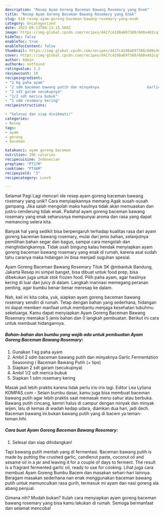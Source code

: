 ```yaml
---
description: "Resep Ayam Goreng Baceman Bawang Rosemary yang Enak"
title: "Resep Ayam Goreng Baceman Bawang Rosemary yang Enak"
slug: 610-resep-ayam-goreng-baceman-bawang-rosemary-yang-enak
category: Uncategorized
date: 2022-09-13T04:13:15.566Z
image: https://img-global.cpcdn.com/recipes/d417c42d0a697380/680x482cq70/ayam-goreng-baceman-bawang-rosemary-foto-resep-utama.jpg
hideToc: false
enableToc: true
enableTocContent: false
thumbnail: https://img-global.cpcdn.com/recipes/d417c42d0a697380/680x482cq70/ayam-goreng-baceman-bawang-rosemary-foto-resep-utama.jpg
cover: https://img-global.cpcdn.com/recipes/d417c42d0a697380/680x482cq70/ayam-goreng-baceman-bawang-rosemary-foto-resep-utama.jpg
author: Admin
authorAv: notfound
ratingvalue: 3.2
reviewcount: 10
recipeingredient:
- "1 kg paha ayam"
- "2 sdm baceman bawang putih dan minyaknya                      Garlic Fermentation Seasoning  Baceman Bawang Putih  tips"
- "2 sdt garam secukupnya"
- "1/2 sdt merica bubuk"
- "1 sdm rosemary kering"
recipeinstructions:

- "Selesai dan siap dinikmati!"
categories:
- Resep
tags:
- ayam
- goreng
- baceman

katakunci: ayam goreng baceman 
nutrition: 206 calories
recipecuisine: Indonesian
preptime: "PT17M"
cooktime: "PT46M"
recipeyield: "3"
recipecategory: Lunch

---
```



Selamat Pagi Lagi mencari ide resep ayam goreng baceman bawang rosemary yang unik? Cara menyiapkannya memang Agak susah-susah gampang. Jika salah mengolah maka hasilnya tidak akan memuaskan dan justru cenderung tidak enak. Padahal ayam goreng baceman bawang rosemary yang enak seharusnya mempunyai aroma dan rasa yang dapat memancing selera kita.


Banyak hal yang sedikit bisa berpengaruh terhadap kualitas rasa dari ayam goreng baceman bawang rosemary, mulai dari jenis bahan, selanjutnya pemilihan bahan segar dan bagus, sampai cara mengolah dan menghidangkannya. Tidak usah bingung kalau hendak menyiapkan ayam goreng baceman bawang rosemary yang enak di rumah, karena asal sudah tahu caranya maka hidangan ini bisa menjadi suguhan spesial.

Ayam Goreng Baceman Bawang Rosemary Tituk SK @mbantuk Bandung, Jakarta Resep ini simpel banget, bisa dibuat untuk food prep, bisa dibekukan juga untuk stok frozen food. Pilih paha ayam, agar hasilnya kering di luar dan juicy di dalam. Langkah marinasi memegang peranan penting, agar bumbu benar-benar meresap ke dalam.


Nah, kali ini kita coba, yuk, siapkan ayam goreng baceman bawang rosemary sendiri di rumah. Tetap dengan bahan yang sederhana, hidangan ini dapat memberi manfaat untuk membantu menjaga kesehatan tubuhmu sekeluarga. Kamu dapat menyiapkan Ayam Goreng Baceman Bawang Rosemary memakai 5 jenis bahan dan 0 langkah pembuatan. Berikut ini cara untuk membuat hidangannya.

<!--inarticleads1-->

##### Bahan-bahan dan bumbu yang wajib ada untuk pembuatan Ayam Goreng Baceman Bawang Rosemary:

1. Gunakan 1 kg paha ayam
1. Ambil 2 sdm baceman bawang putih dan minyaknya                      Garlic Fermentation Seasoning / Baceman Bawang Putih (+ tips)
1. Siapkan 2 sdt garam (secukupnya)
1. Ambil 1/2 sdt merica bubuk
1. Siapkan 1 sdm rosemary kering


Masak jadi lebih praktis karena tidak perlu iris-iris lagi. Editor Lea Lyliana KOMPAS.com - Selain bumbu dasar, kamu juga bisa membuat baceman bawang putih agar lebih praktis saat memasak menu sahur atau berbuka. Bawang putih cincang, kemiri halus di campur dengan minyak dan minyak wijen, lalu di kemas di wadah kedap udara, diamkan dua hari, jadi dech. Baceman bawang ini.bukan bawang putih yang di bacem ya teman-teman.hihi. 

<!--inarticleads2-->

##### Cara buat Ayam Goreng Baceman Bawang Rosemary:


1. Selesai dan siap dihidangkan!

Tapi bawang putih mentah yang di fermentasi. Baceman bawang putih is made by putting the crushed garlic, candlenut paste, coconut oil and sesame oil in a jar and leaving it for a couple of days to ferment. The result is a fragrant fermented garlic oil, ready to use for cooking. Lihat juga cara membuat Ayam Goreng Bumbu Bacem dan masakan sehari-hari lainnya. Beragam masakan sederhana nan enak menggunakan baceman bawang putih untuk memunculkan rasa gurih, termasuk mi ayam dan nasi goreng ala abang penjual. 

Gimana nih? Mudah bukan? Itulah cara menyiapkan ayam goreng baceman bawang rosemary yang bisa kamu lakukan di rumah. Semoga bermanfaat dan selamat mencoba!
